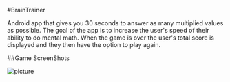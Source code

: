 #BrainTrainer

Android app that gives you 30 seconds to answer as many multiplied values as possible. The goal of the app is to increase the user's speed of their ability to do mental math. When the game is over the user's total score is displayed and they then have the option to play again. 

##Game ScreenShots 

 ![picture](AndroidStudioProjects/brainTrainer/app/src/main/res/drawable/mainPageApp.png)

